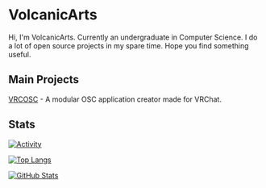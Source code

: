 # VolcanicArts

Hi, I'm VolcanicArts. Currently an undergraduate in Computer Science. I do a lot of open source projects in my spare time. Hope you find something useful.

## Main Projects
[VRCOSC](https://github.com/VolcanicArts/VRCOSC) - A modular OSC application creator made for VRChat.

## Stats
[![Activity](https://github-profile-summary-cards.vercel.app/api/cards/profile-details?username=VolcanicArts&theme=monokai)](https://github.com/vn7n24fzkq/github-profile-summary-cards)

[![Top Langs](https://github-readme-stats.vercel.app/api/top-langs/?username=volcanicarts&theme=dark)](https://github.com/anuraghazra/github-readme-stats)

[![GitHub Stats](https://github-readme-stats.vercel.app/api?username=volcanicarts&theme=dark&count_private=true)](https://github.com/anuraghazra/github-readme-stats)
